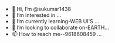 - 👋 Hi, I’m @sukumar1438
- 👀 I’m interested in ...
- 🌱 I’m currently learning-WEB UI'S ...
- 💞️ I’m looking to collaborate on-EARTH...
- 📫 How to reach me--9618608459 ...

<!---
sukumar1438/sukumar1438 is a ✨ special ✨ repository because its `README.md` (this file) appears on your GitHub profile.
You can click the Preview link to take a look at your changes.
--->
